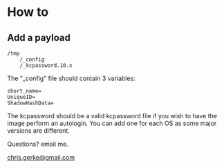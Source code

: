 # How to

## Add a payload

```
/tmp
    /_config
    /_kcpassword.10.x 
```

The "_config" file should contain 3 variables:

```
short_name=
UniqueID=
ShadowHashData=
```

The kcpassword should be a valid kcpassword file if you wish to have the image perform an autologin. You can add one for each OS as some major versions are different.

Questions? email me. 

chris.gerke@gmail.com